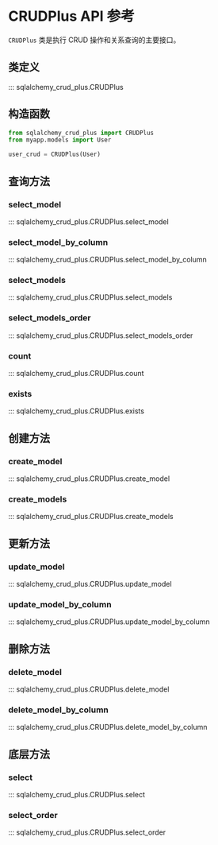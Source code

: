 # CRUDPlus API 参考

`CRUDPlus` 类是执行 CRUD 操作和关系查询的主要接口。

## 类定义

::: sqlalchemy_crud_plus.CRUDPlus

## 构造函数

```python
from sqlalchemy_crud_plus import CRUDPlus
from myapp.models import User

user_crud = CRUDPlus(User)
```

## 查询方法

### select_model

::: sqlalchemy_crud_plus.CRUDPlus.select_model

### select_model_by_column

::: sqlalchemy_crud_plus.CRUDPlus.select_model_by_column

### select_models

::: sqlalchemy_crud_plus.CRUDPlus.select_models

### select_models_order

::: sqlalchemy_crud_plus.CRUDPlus.select_models_order

### count

::: sqlalchemy_crud_plus.CRUDPlus.count

### exists

::: sqlalchemy_crud_plus.CRUDPlus.exists

## 创建方法

### create_model

::: sqlalchemy_crud_plus.CRUDPlus.create_model

### create_models

::: sqlalchemy_crud_plus.CRUDPlus.create_models

## 更新方法

### update_model

::: sqlalchemy_crud_plus.CRUDPlus.update_model

### update_model_by_column

::: sqlalchemy_crud_plus.CRUDPlus.update_model_by_column

## 删除方法

### delete_model

::: sqlalchemy_crud_plus.CRUDPlus.delete_model

### delete_model_by_column

::: sqlalchemy_crud_plus.CRUDPlus.delete_model_by_column

## 底层方法

### select

::: sqlalchemy_crud_plus.CRUDPlus.select

### select_order

::: sqlalchemy_crud_plus.CRUDPlus.select_order
